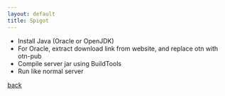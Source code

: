 ```yaml
---
layout: default
title: Spigot 
---
```


*   Install Java (Oracle or OpenJDK)
*   For Oracle, extract download link from website, and replace otn with otn-pub
*   Compile server jar using BuildTools
*   Run like normal server

[back](../)
